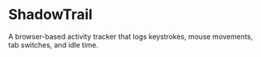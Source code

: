 # ShadowTrail
A browser-based activity tracker that logs keystrokes, mouse movements, tab switches, and idle time.

